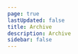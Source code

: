 ```yaml
---
page: true
lastUpdated: false
title: Archive
description: Archive
sidebar: false
---
```

<Archives/>
